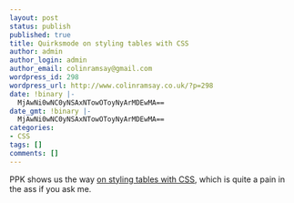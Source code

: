 ```yaml
---
layout: post
status: publish
published: true
title: Quirksmode on styling tables with CSS
author: admin
author_login: admin
author_email: colinramsay@gmail.com
wordpress_id: 298
wordpress_url: http://www.colinramsay.co.uk/?p=298
date: !binary |-
  MjAwNi0wNC0yNSAxNTowOToyNyArMDEwMA==
date_gmt: !binary |-
  MjAwNi0wNC0yNSAxNTowOToyNyArMDEwMA==
categories:
- CSS
tags: []
comments: []
---
```

<p>PPK shows us the way <a href="http://www.quirksmode.org/css/tables.html">on styling tables with CSS</a>, which is quite a pain in the ass if you ask me.</p>
